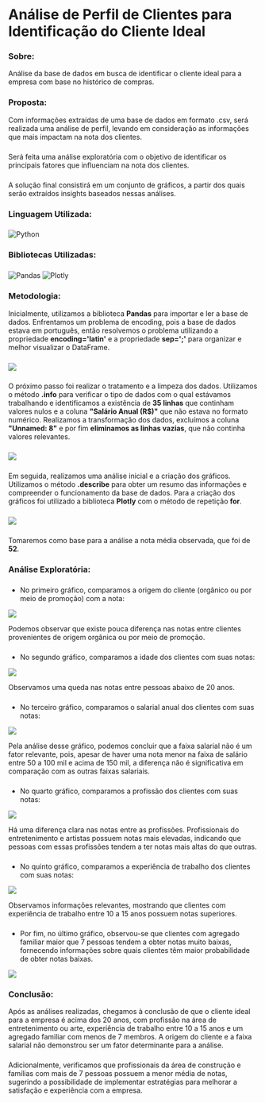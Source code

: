# Análise de Perfil de Clientes para Identificação do Cliente Ideal

### Sobre:

Análise da base de dados em busca de identificar o cliente ideal para a empresa com base no histórico de compras.

### Proposta:

Com informações extraídas de uma base de dados em formato .csv, será realizada uma análise de perfil, levando em consideração as informações que mais impactam na nota dos clientes.
###
Será feita uma análise exploratória com o objetivo de identificar os principais fatores que influenciam na nota dos clientes.
###
A solução final consistirá em um conjunto de gráficos, a partir dos quais serão extraídos insights baseados nessas análises.

### Linguagem Utilizada:
###
![Python](https://img.shields.io/badge/python-3670A0?style=for-the-badge&logo=python&logoColor=white&color=black)

### Bibliotecas Utilizadas:
###
![Pandas](https://img.shields.io/badge/pandas-%23150458.svg?style=for-the-badge&logo=pandas&logoColor=white&color=black) 	![Plotly](https://img.shields.io/badge/Plotly-%233F4F75.svg?style=for-the-badge&logo=plotly&logoColor=white&color=black)

### Metodologia:

Inicialmente, utilizamos a biblioteca **Pandas** para importar e ler a base de dados. Enfrentamos um problema de encoding, pois a base de dados estava em português, então resolvemos o problema utilizando a propriedade **encoding='latin'** e a propriedade **sep=';'** para organizar e melhor visualizar o DataFrame.
###
<img src="/img/dados.jpg">

###
O próximo passo foi realizar o tratamento e a limpeza dos dados. Utilizamos o método **.info** para verificar o tipo de dados com o qual estávamos trabalhando e identificamos a existência de **35 linhas** que continham valores nulos e a coluna **"Salário Anual (R$)"** que não estava no formato numérico. Realizamos a transformação dos dados, excluímos a coluna **"Unnamed: 8"** e por fim **eliminamos as linhas vazias**, que não continha valores relevantes.
###
<img src="/img/dados-info.jpg">

###
Em seguida, realizamos uma análise inicial e a criação dos gráficos. Utilizamos o método **.describe** para obter um resumo das informações e compreender o funcionamento da base de dados. Para a criação dos gráficos foi utilizado a biblioteca **Plotly** com o método de repetição **for**.
###
<img src="/img/describe-dados.jpg">

###
Tomaremos como base para a análise a nota média observada, que foi de **52**.

### Análise Exploratória:
###
- No primeiro gráfico, comparamos a origem do cliente (orgânico ou por meio de promoção) com a nota:

<img src="/img/grafico-origem.png">

Podemos observar que existe pouca diferença nas notas entre clientes provenientes de origem orgânica ou por meio de promoção.
###
- No segundo gráfico, comparamos a idade dos clientes com suas notas:

<img src="/img/grafico-idade.png">

Observamos uma queda nas notas entre pessoas abaixo de 20 anos.
###
- No terceiro gráfico, comparamos o salarial anual dos clientes com suas notas:

<img src="/img/grafico-salario.png">

Pela análise desse gráfico, podemos concluir que a faixa salarial não é um fator relevante, pois, apesar de haver uma nota menor na faixa de salário entre 50 a 100 mil e acima de 150 mil, a diferença não é significativa em comparação com as outras faixas salariais.
###
- No quarto gráfico, comparamos a profissão dos clientes com suas notas:

<img src="/img/grafico-profissao.png">

Há uma diferença clara nas notas entre as profissões. Profissionais do entretenimento e artistas possuem notas mais elevadas, indicando que pessoas com essas profissões tendem a ter notas mais altas do que outras.
###
- No quinto gráfico, comparamos a experiência de trabalho dos clientes com suas notas:

<img src="/img/grafico-experiencia-trabalho.png">

Observamos informações relevantes, mostrando que clientes com experiência de trabalho entre 10 a 15 anos possuem notas superiores.
###
- Por fim, no último gráfico, observou-se que clientes com agregado familiar maior que 7 pessoas tendem a obter notas muito baixas, fornecendo informações sobre quais clientes têm maior probabilidade de obter notas baixas.

<img src="/img/grafico-agregado-familiar.png">

### Conclusão:

Após as análises realizadas, chegamos à conclusão de que o cliente ideal para a empresa é acima dos 20 anos, com profissão na área de entretenimento ou arte, experiência de trabalho entre 10 a 15 anos e um agregado familiar com menos de 7 membros. A origem do cliente e a faixa salarial não demonstrou ser um fator determinante para a análise.
###
Adicionalmente, verificamos que profissionais da área de construção e famílias com mais de 7 pessoas possuem a menor média de notas, sugerindo a possibilidade de implementar estratégias para melhorar a satisfação e experiência com a empresa.
